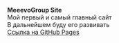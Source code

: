 **MeeevoGroup Site** <br>
Мой первый и самый главный сайт <br>
В дальнейшем буду его развивать <br>
[Ссылка на GitHub Pages](https://kotarsis8413.github.io/MeeevoGroup/)
